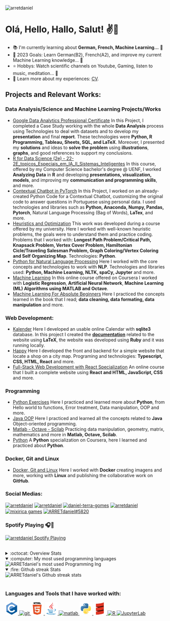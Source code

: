 <p align="left"> <img src="https://komarev.com/ghpvc/?username=arretdaniel" alt="arretdaniel" /> </p>

<h1 >Olá, Hello, Hallo, Salut! ✌️🌻</h1>

- 📚 I'm currently learning about **German, French, Machine Learning...** 💬
- 🎯 2023 Goals: Learn German(B2), French(A2), and improve my current Machine Learning knowledge... 💬
- ⭐ Hobbys: Watch scientific channels on Youtube, Gaming, listen to music, meditation... 💬
- 📄 Learn more about my experiences: [CV](https://profile.codersrank.io/user/arretdaniel/).

## Projects and Relevant Works:

### Data Analysis/Science and Machine Learning Projects/Works
- [Google Data Analytics Professional Certificate](https://github.com/ARRETdaniel/Google-Data-Analytics-Professional-Certificate) In this Project, I completed a Case Study working with the whole **Data Analysis** process using Technologies to deal with datasets and to develop my **presentation** and final **report**. These technologies were **Python, R Programming, Tableau, Sheets, SQL, and LaTeX**. Moreover, I presented my **solutions** and ideas to **solve the problem** using **illustrations**, **graphs**, and good references to support my conclusions.
- [R for Data Science (2e) - 22-2E_topicos_Especiais_em_IA_II_Sistemas_Inteligentes](https://github.com/ARRETdaniel/22-2E_topicos_Especiais_em_IA_II_Sistemas_Inteligentes) In this course, offered by my Computer Science bachelor's degree @ UENF, I worked **Analyzing Data** in **R** and developing **presentations, visualization, models**, and improving my **communication and programming skills**, and more.
- [Contextual Chatbot in PyTorch](https://github.com/ARRETdaniel/22-2_AI) In this Project, I worked on an already-created Python Code for a Contextual Chatbot, customizing the original code to answer questions in Portuguese using personal data. I used technologies and libraries such as **Python, Anaconda, Numpy, Pandas, Pytorch**, Natural Language Processing (Bag of Words), **LaTex**, and more.
- [Heuristics and Optimization](https://github.com/ARRETdaniel/22-2_topicos_Especiais_Heuristicas_e_Complexidade) This work was developed during a course offered by my university. Here I worked with well-known heuristic problems, the goals were to understand them and practice coding. Problems that I worked with: **Longest Path Problem/Critical Path, Knapsack Problem, Vertex Cover Problem, Hamiltonian Cicle/Traveling Salesman Problem, Graph Coloring/Vertex Coloring and Self Organizing Map**. Technologies: **Python**.
- [Python for Natural Language Processing](https://github.com/ARRETdaniel/Python_for_NLP) Here I worked with the core concepts and technologies to work with **NLP**. Technologies and libraries used: **Python, Machine Learning, NLTK, spaCy, Jupyter** and more.
- [Machine Learning](https://github.com/ARRETdaniel/machineLearning) In this online course offered on Coursera I worked with **Logistic Regression**, **Artificial Neural Network**, **Machine Learning (ML) Algorithms using MATLAB and Octave**.
- [Machine Learning For Absolute Beginners](https://github.com/ARRETdaniel/BOOK_Exercise_machine-learning-absolute-beginners-introduction-2nd) Here I practiced the concepts learned in the book that I read; **data cleaning, data formating, data manipulation** and more. 

### Web Development: 
- [Kalender](https://github.com/ARRETdaniel/22-2_paradigm_O_O) Here I developed an usable online Calendar with **sqlite3** database. In this project I created the **[documentation](https://github.com/ARRETdaniel/22-2_paradigm_O_O/blob/master/systemDocumentation/danielTerraGomes.pdf)** related to the website using **LaTeX**, the website was developed using **Ruby** and it was running locally.
- [Happy](https://github.com/ARRETdaniel/Happy-NextLevelWeek3) Here I developed the front and backend for a simple website that locate a shop on a city map. Programing and technologies: **Typescript, CSS, HTML, React** and more.
- [Full-Stack Web Development with React Specialization](https://github.com/ARRETdaniel/Full-Stack-Web-Development-with-React-Specialization) An online course that I built a complete website using **React and HTML, JavaScript, CSS** and more.

### Programming 
- [Python Exercises](https://github.com/ARRETdaniel/Python_exerc-cios) Here I practiced and learned more about **Python**, from Hello world to functions, Error treatment, Data manipulation, OOP and more.
- [Java OOP](https://github.com/ARRETdaniel/21-2_POO-curso_em_video) Here I practiced and learned all the concepts related to **Java** Object-oriented programming.
- [Matlab - Octave - Scilab](https://github.com/ARRETdaniel/Laboratorio-Scilab) Practicing data manipulation, geometry, matrix, mathematics and more in **Matlab, Octave, Scilab**.
- [Python](https://github.com/ARRETdaniel/Python-for-Everybody-Specialization) A **Python** specialization on Coursera, here I learned and practiced about **Python**.

### Docker, Git and Linux 
- [Docker, Git and Linux](https://github.com/ARRETdaniel/introducao_linha_de_comando) Here I worked with **Docker** creating imagens and more, working with **Linux** and publishing the collaborative work on **GitHub**.

<!--
<h3 align="left">How to reach me:</h3>

[![Follow on Twitter](https://img.shields.io/badge/--twitter?label=Twitter&logo=Twitter&style=social)](https://twitter.com/intent/follow?original_referer=https%3A%2F%2Fgithub.com%2FARRETdaniel&screen_name=ARRETdaniel)
[![Connect on LinkedIn](https://img.shields.io/badge/--linkedin?label=LinkedIn&logo=LinkedIn&style=social)](https://www.linkedin.com/in/arretdaniel)
-->

<h3 align="left">Social Medias:</h3>
<p align="left">
<a href="https://twitter.com/arretdaniel" target="blank"><img align="center" src="https://raw.githubusercontent.com/rahuldkjain/github-profile-readme-generator/master/src/images/icons/Social/twitter.svg" alt="arretdaniel" height="30" width="40" /></a>
<a href="https://linkedin.com/in/arretdaniel" target="blank"><img align="center" src="https://raw.githubusercontent.com/rahuldkjain/github-profile-readme-generator/master/src/images/icons/Social/linked-in-alt.svg" alt="arretdaniel" height="30" width="40" /></a>
<a href="https://stackoverflow.com/users/daniel-terra-gomes" target="blank"><img align="center" src="https://raw.githubusercontent.com/rahuldkjain/github-profile-readme-generator/master/src/images/icons/Social/stack-overflow.svg" alt="daniel-terra-gomes" height="30" width="40" /></a>
<a href="https://instagram.com/arretdaniel" target="blank"><img align="center" src="https://raw.githubusercontent.com/rahuldkjain/github-profile-readme-generator/master/src/images/icons/Social/instagram.svg" alt="arretdaniel" height="30" width="40" /></a>
<a href="https://www.youtube.com/c/mixirica games" target="blank"><img align="center" src="https://raw.githubusercontent.com/rahuldkjain/github-profile-readme-generator/master/src/images/icons/Social/youtube.svg" alt="mixirica games" height="30" width="40" /></a>
<a href="https://discord.gg/ARRETdaniel#5820" target="blank"><img align="center" src="https://raw.githubusercontent.com/rahuldkjain/github-profile-readme-generator/master/src/images/icons/Social/discord.svg" alt="ARRETdaniel#5820" height="30" width="40" /></a>
</p>

### Spotify Playing 🎧🎵
[<img src="https://novatorem-mauve-sigma.vercel.app/api/spotify" alt="arretdaniel Spotify Playing" width="350" />](https://open.spotify.com/user/jacu234)

<br />

<details>
  <summary>:octocat: Overview Stats</summary>

  <img alt="ARRETdaniel's Github Stats" src="https://github-readme-stats.arretdaniel.vercel.app/api?username=ARRETdaniel&show_icons=true&hide_border=true&theme=radical" />

</details>

<details open>
  <summary>:computer: My most used programming languages</summary>

  <img alt="ARRETdaniel's most used Programming lng " src="https://github-readme-stats.vercel.app/api/top-langs/?username=arretdaniel&layout=compact&hide=html&theme=radical&hide_border=true&&langs_count=12" alt="arretdaniel" />

</details>

<details open>
  <summary>:fire: Github streak Stats</summary>

  <img alt="ARRETdaniel's Github streak stats" src="https://github-readme-streak-stats.herokuapp.com/?user=arretdaniel&theme=radical&hide_border=true&date_format=M%20j%5B%2C%20Y%5D&fire=DD711F" alt="arretdaniel" />
  
</details>

<br />


<h3 align="left">Languages and Tools that I have worked with:</h3>

<p align="left"> <a href="https://www.cprogramming.com/" target="_blank" rel="noreferrer"> <img src="https://raw.githubusercontent.com/devicons/devicon/master/icons/c/c-original.svg" alt="c" width="40" height="40"/> </a> <a href="https://git-scm.com/" target="_blank" rel="noreferrer"> <img src="https://www.vectorlogo.zone/logos/git-scm/git-scm-icon.svg" alt="git" width="40" height="40"/> </a> <a href="https://www.w3.org/html/" target="_blank" rel="noreferrer"> <img src="https://raw.githubusercontent.com/devicons/devicon/master/icons/html5/html5-original-wordmark.svg" alt="html5" width="40" height="40"/> </a> <a href="https://www.java.com" target="_blank" rel="noreferrer"> <img src="https://raw.githubusercontent.com/devicons/devicon/master/icons/java/java-original.svg" alt="java" width="40" height="40"/> </a> <a href="https://www.mathworks.com/" target="_blank" rel="noreferrer"> <img src="https://upload.wikimedia.org/wikipedia/commons/2/21/Matlab_Logo.png" alt="matlab" width="40" height="40"/> </a> <a href="https://www.python.org" target="_blank" rel="noreferrer"> <img src="https://raw.githubusercontent.com/devicons/devicon/master/icons/python/python-original.svg" alt="python" width="40" height="40"/> </a> <a href="https://www.scala-lang.org" target="_blank" rel="noreferrer"> <img src="https://raw.githubusercontent.com/devicons/devicon/master/icons/scala/scala-original.svg" alt="scala" width="40" height="40"/> </a> <a href="https://www.r-project.org/" target="_blank" rel="noreferrer"> <img src="https://www.r-project.org/Rlogo.png" alt="R" width="40" height="40"/> </a> <a href="https://jupyter.org/" target="_blank" rel="noreferrer"> <img src="https://jupyter.org/assets/try/jupyter.png" alt="JupyterLab" width="40" height="40"/> </a> 
</p>

<!--

<p align="left"><img src="https://devicons.github.io/devicon/devicon.git/icons/amazonwebservices/amazonwebservices-original-wordmark.svg" alt="aws" width="40" height="40"/> <img src="https://devicons.github.io/devicon/devicon.git/icons/bootstrap/bootstrap-plain.svg" alt="bootstrap" width="40" height="40"/> <img src="https://devicons.github.io/devicon/devicon.git/icons/c/c-original.svg" alt="c" width="40" height="40"/> <img src="https://devicons.github.io/devicon/devicon.git/icons/css3/css3-original-wordmark.svg" alt="css3" width="40" height="40"/> <img src="https://www.vectorlogo.zone/logos/figma/figma-icon.svg" alt="figma" width="40" height="40"/> <img src="https://www.vectorlogo.zone/logos/git-scm/git-scm-icon.svg" alt="git" width="40" height="40"/> <img src="https://devicons.github.io/devicon/devicon.git/icons/html5/html5-original-wordmark.svg" alt="html5" width="40" height="40"/> <img src="https://devicons.github.io/devicon/devicon.git/icons/javascript/javascript-original.svg" alt="javascript" width="40" height="40"/> <img src="https://devicons.github.io/devicon/devicon.git/icons/mysql/mysql-original-wordmark.svg" alt="mysql" width="40" height="40"/> <img src="https://devicons.github.io/devicon/devicon.git/icons/nodejs/nodejs-original-wordmark.svg" alt="nodejs" width="40" height="40"/> <img src="https://devicons.github.io/devicon/devicon.git/icons/photoshop/photoshop-plain.svg" alt="photoshop" width="40" height="40"/> <img src="https://devicons.github.io/devicon/devicon.git/icons/python/python-original.svg" alt="python" width="40" height="40"/> <img src="https://devicons.github.io/devicon/devicon.git/icons/react/react-original-wordmark.svg" alt="react" width="40" height="40"/> <img src="https://reactnative.dev/img/header_logo.svg" alt="reactnative" width="40" height="40"/> <img src="https://devicons.github.io/devicon/devicon.git/icons/typescript/typescript-original.svg" alt="typescript" width="40" height="40"/></p>

-->

[website]: https://linktr.ee/ARRETdaniel
[twitter]: https://twitter.com/ARRETdaniel
[youtube]: https://www.youtube.com/c/MixiricaGames
[instagram]: https://www.instagram.com/arretdaniel
[linkedin]: https://linkedin.com/in/arretdaniel
